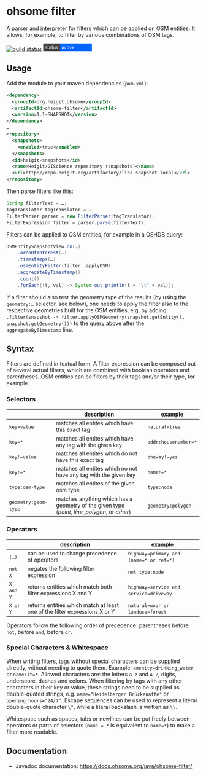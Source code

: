 ohsome filter
=============

A parser and interpreter for filters which can be applied on OSM entities. It allows, for example, to filter by various combinations of OSM tags.

[![build status](https://jenkins.ohsome.org/buildStatus/icon?job=ohsome-filter/master)](https://jenkins.ohsome.org/blue/organizations/jenkins/ohsome-filter/activity/?branch=master)
[![project status: active](https://github.com/GIScience/badges/raw/master/status/active.png)](https://github.com/GIScience/badges#active)

Usage
-----

Add the module to your maven dependencies (`pom.xml`):

```xml
<dependency>
  <groupId>org.heigit.ohsome</groupId>
  <artifactId>ohsome-filter</artifactId>
  <version>1.1-SNAPSHOT</version>
</dependency>
…
<repository>
  <snapshots>
    <enabled>true</enabled>
  </snapshots>
  <id>heigit-snapshots</id>
  <name>Heigit/GIScience repository (snapshots)</name>
  <url>http://repo.heigit.org/artifactory/libs-snapshot-local</url>
</repository>
```

Then parse filters like this:

```java
String filterText = …;
TagTranslator tagTranslator = …;
FilterParser parser = new FilterParser(tagTranslator);
FilterExpression filter = parser.parse(filterText);
```

Filters can be applied to OSM entities, for example in a OSHDB query:

```java
OSMEntitySnapshotView.on(…)
    .areaOfInterest(…)
    .timestamps(…)
    .osmEntityFilter(filter::applyOSM)
    .aggregateByTimestamp()
    .count()
    .forEach((t, val) -> System.out.println(t + "\t" + val)); 
```

If a filter should also test the geometry type of the results (by using the `geometry:…` selector, see below), one needs to apply the filter also to the respective geometries built for the OSM entities, e.g. by adding `.filter(snapshot -> filter.applyOSMGeometry(snapshot.getEntity(), snapshot.getGeometry()))` to the query above after the `aggregateByTimestamp` line.

Syntax
------

Filters are defined in textual form. A filter expression can be composed out of several actual filters, which are combined with boolean operators and parentheses. OSM entities can be filters by their tags and/or their type, for example.

### Selectors

|   | description | example |
|---|-------------|---------|
| `key=value` | matches all entites which have this exact tag | `natural=tree` |
| `key=*` | matches all entites which have any tag with the given key | `addr:housenumber=*` |
| `key!=value` | matches all entites which do not have this exact tag | `oneway!=yes` |
| `key!=*` | matches all entites which no not have any tag with the given key | `name!=*` |
| `type:osm-type` | matches all entites of the given osm type | `type:node` |
| `geometry:geom-type` | matches anything which has a geometry of the given type (_point_, _line_, _polygon_, or _other_) | `geometry:polygon` |

### Operators

|   | description | example |
|---|-------------|---------|
| `(…)` | can be used to change precedence of operators | `highway=primary and (name=* or ref=*)` |
| `not X` | negates the following filter expression | `not type:node` |
| `X and Y` | returns entities which match both filter expressions X and Y | `highway=service and service=driveway` |
| `X or Y` | returns entities which match at least one of the filter expressions X or Y | `natural=woor or landuse=forest` |

Operators follow the following order of precedence: parentheses before `not`, before `and`, before `or`.

### Special Characters & Whitespace

When writing filters, tags without special characters can be supplied directly, without needing to quote them. Example: `amenity=drinking_water` or `name:it=*`. Allowed characters are: the letters `a-z` and `A-Z`, digits, underscore, dashes and colons.
When filtering by tags with any other characters in their key or value, these strings need to be supplied as double-quoted strings, e.g. `name="Heidelberger Brückenaffe"` or `opening_hours="24/7"`. Escape sequences can be used to represent a literal double-quote character `\"`, while a literal backslash is written as `\\`.

Whitespace such as spaces, tabs or newlines can be put freely between operators or parts of selectors (`name = *` is equivalent to `name=*`) to make a filter more readable.

Documentation
-------------

* Javadoc documentation: https://docs.ohsome.org/java/ohsome-filter/ 

